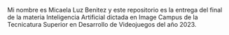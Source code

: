 Mi nombre es Micaela Luz Benitez y este repositorio es la entrega del final 
de la materia Inteligencia Artificial dictada en Image Campus de la Tecnicatura 
Superior en Desarrollo de Videojuegos del año 2023.